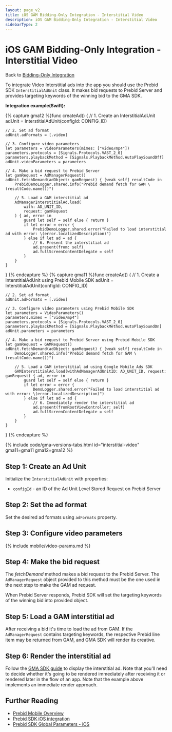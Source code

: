 ```yaml
---
layout: page_v2
title: iOS GAM Bidding-Only Integration - Interstitial Video
description: iOS GAM Bidding-Only Integration - Interstitial Video
sidebarType: 2
---
```


# iOS GAM Bidding-Only Integration - Interstitial Video

Back to [Bidding-Only Integration](/prebid-mobile/pbm-api/ios/ios-sdk-integration-gam-original-api.html#adunit-specific-instructions)

To integrate Video Interstitial ads into the app you should use the Prebid SDK `InterstitialAdUnit` class. It makes bid requests to Prebid Server and provides targeting keywords of the winning bid to the GMA SDK.

**Integration example(Swift):**

{% capture gma12 %}func createAd() {
    // 1. Create an InterstitialAdUnit
    adUnit = InterstitialAdUnit(configId: CONFIG_ID)
    
    // 2. Set ad format
    adUnit.adFormats = [.video]
    
    // 3. Configure video parameters
    let parameters = VideoParameters(mimes: ["video/mp4"])        
    parameters.protocols = [Signals.Protocols.VAST_2_0]
    parameters.playbackMethod = [Signals.PlaybackMethod.AutoPlaySoundOff]
    adUnit.videoParameters = parameters
    
    // 4. Make a bid request to Prebid Server
    let gamRequest = AdManagerRequest()
    adUnit.fetchDemand(adObject: gamRequest) { [weak self] resultCode in
        PrebidDemoLogger.shared.info("Prebid demand fetch for GAM \(resultCode.name())")
        
        // 5. Load a GAM interstitial ad
        AdManagerInterstitialAd.load(
            with: AD_UNIT_ID,
            request: gamRequest
        ) { ad, error in
            guard let self = self else { return }
            if let error = error {
                PrebidDemoLogger.shared.error("Failed to load interstitial ad with error: \(error.localizedDescription)")
            } else if let ad = ad {
                // 6. Present the interstitial ad
                ad.present(from: self)
                ad.fullScreenContentDelegate = self
            }
        }
    }
}
{% endcapture %}
{% capture gma11 %}func createAd() {
    // 1. Create a InterstitialAdUnit using Prebid Mobile SDK
    adUnit = InterstitialAdUnit(configId: CONFIG_ID)

    // 2. Set ad format
    adUnit.adFormats = [.video]
    
    // 3. Configure video parameters using Prebid Mobile SDK
    let parameters = VideoParameters()
    parameters.mimes = ["video/mp4"]
    parameters.protocols = [Signals.Protocols.VAST_2_0]
    parameters.playbackMethod = [Signals.PlaybackMethod.AutoPlaySoundOn]
    adUnit.parameters = parameters
    
    // 4. Make a bid request to Prebid Server using Prebid Mobile SDK
    let gamRequest = GAMRequest()
    adUnit.fetchDemand(adObject: gamRequest) { [weak self] resultCode in
        DemoLogger.shared.info("Prebid demand fetch for GAM \(resultCode.name())")
        
        // 5. Load a GAM interstitial ad using Google Mobile Ads SDK
        GAMInterstitialAd.load(withAdManagerAdUnitID: AD_UNIT_ID, request: gamRequest) { ad, error in
            guard let self = self else { return }
            if let error = error {
                DemoLogger.shared.error("Failed to load interstitial ad with error: \(error.localizedDescription)")
            } else if let ad = ad {
                // 6. Immediately render the interstitial ad
                ad.present(fromRootViewController: self)
                ad.fullScreenContentDelegate = self
            }
        }
    }
}
{% endcapture %}

{% include code/gma-versions-tabs.html id="interstitial-video" gma11=gma11 gma12=gma12 %}

## Step 1: Create an Ad Unit

Initialize the `InterstitialAdUnit` with properties:

- `configId` - an ID of the Ad Unit Level Stored Request on Prebid Server

## Step 2: Set the ad format

Set the desired ad formats using `adFormats` property.

## Step 3: Configure video parameters

{% include mobile/video-params.md %}

## Step 4: Make the bid request

The _fetchDemand_ method makes a bid request to the Prebid Server. The `AdManagerRequest` object provided to this method must be the one used in the next step to make the GAM ad request.

When Prebid Server responds, Prebid SDK will set the targeting keywords of the winning bid into provided object.

## Step 5: Load a GAM interstitial ad

After receiving a bid it's time to load the ad from GAM. If the `AdManagerRequest` contains targeting keywords, the respective Prebid line item may be returned from GAM, and GMA SDK will render its creative. 

## Step 6: Render the interstitial ad

Follow the [GMA SDK guide](https://developers.google.com/ad-manager/mobile-ads-sdk/ios/interstitial#display_the_ad) to display the interstitial ad. Note that you'll need to decide whether it's going to be rendered immediately after receiving it or rendered later in the flow of an app. Note that the example above implements an immediate render approach.

## Further Reading

- [Prebid Mobile Overview](/prebid-mobile/prebid-mobile.html)
- [Prebid SDK iOS integration](/prebid-mobile/pbm-api/ios/code-integration-ios.html)
- [Prebid SDK Global Parameters - iOS](/prebid-mobile/pbm-api/ios/pbm-targeting-ios.html)
